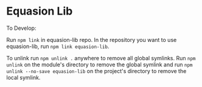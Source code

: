 # Equasion Lib

To Develop:

Run `npm link` in equasion-lib repo. In the repository you want to use equasion-lib, run `npm link equasion-lib`.

To unlink run `npm unlink .` anywhere to remove all global symlinks. Run `npm unlink` on the module's directory to remove the global symlink and run `npm unlink --no-save equasion-lib` on the project's directory to remove the local symlink.
